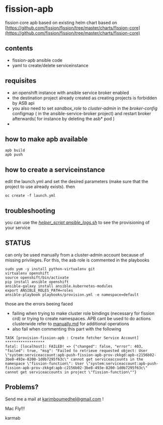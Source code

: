# fission-apb

fission core apb based on existing helm chart 
based on [https://github.com/fission/fission/tree/master/charts/fission-core](https://github.com/fission/fission/tree/master/charts/fission-core)

## contents

- fission-apb ansible code
- yaml to create/delete serviceinstance

## requisites

- an openshift instance with ansible service broker enabled
- the destination project already created as creating projects is forbidden by ASB api
- you also need to set *sandbox_role* to *cluster-admin* in the *broker-config* configmap ( in the ansible-service-broker project) and restart broker afterwards( for instance by deleting the asb* pod )
-
## how to make apb available

```
apb build
apb push
```

## how to create a serviceinstance

edit the launch.yml and set the desired parameters (make sure that the project to use already exists). then

```
oc create -f launch.yml
```

## troubleshooting

you can use the [*helper\_script ansible_logs.sh*](helper_scripts/ansible_logs.sh) to see the provisioning of your service


## STATUS

can only be used manually from a cluster-admin account because of missing privileges. For this, the asb role is commented in the playbooks

```
sudo yum -y install python-virtualenv git
virtualenv openshift
source openshift/bin/activate
pip install ansible openshift
ansible-galaxy install ansible.kubernetes-modules
export ANSIBLE_ROLES_PATH=roles
ansible-playbook playbooks/provision.yml -e namespace=default
```

those are the errors beeing faced 

- failing when trying to make cluster role bindings (necessary for fission crd) or trying to create namespaces. APB cant be used to do actions clusterwide
refer to [manually.md](manually.md) for additional operations
- also fail when commenting this part with the following
```
TASK [provision-fission-apb : Create fetcher Service Account] ******************
fatal: [localhost]: FAILED! => {"changed": false, "error": 403, "failed": true, "msg": "Failed to retrieve requested object: User \"system:serviceaccount:apb-push-fission-apb-prov-zkkgd:apb-c2156b02-3be8-493e-8200-1d0b7295f63c\" cannot get serviceaccounts in the namespace \"fission-function\": User \"system:serviceaccount:apb-push-fission-apb-prov-zkkgd:apb-c2156b02-3be8-493e-8200-1d0b7295f63c\" cannot get serviceaccounts in project \"fission-function\""}
```

## Problems?

Send me a mail at [karimboumedhel@gmail.com](mailto:karimboumedhel@gmail.com) !

Mac Fly!!!

karmab

